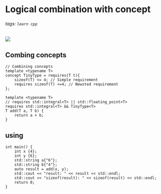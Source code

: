 # Logical combination with concept
###### tags: `learn cpp`

![](https://i.imgur.com/RGmo3n9.png)

## Combing concepts
```cpp=
// Combining concepts
template <typename T>
concept TinyType = requires(T t){
    sizeof(T) <= 4; // Simple requirement
    requires sizeof(T) <=4; // Newsted requirement
};

template <typename T>
// requires std::integral<T> || std::floating_point<T>
requires std::integral<T> && TinyType<T>
T add(T a, T b) {
    return a + b;
}
```
## using
```cpp=
int main() {
    int x {4};
    int y {6};
    std::string a{"6"};
    std::string b{"4"};
    auto result = add(x, y);
    std::cout << "result: " << result << std::endl;
    std::cout << "sizeof(result): " << sizeof(result) << std::endl;
    return 0;
}
```
